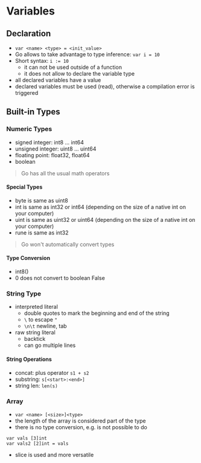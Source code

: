 # Variables

## Declaration
- ``var <name> <type> = <init_value>``
- Go allows to take advantage to type inference: ``var i = 10``
- Short syntax: ``i := 10``
    - it can not be used outside of a function
    - it does not allow to declare the variable type
- all declared variables have a value
- declared variables must be used (read), otherwise a compilation error is triggered

## Built-in Types

### Numeric Types
- signed integer: int8 ... int64
- unsigned integer: uint8 ... uint64
- floating point: float32, float64
- boolean

> Go has all the usual math operators

#### Special Types
- byte is same as uint8
- int is same as int32 or int64 (depending on the size of a native int on your computer)
- uint is same as uint32 or uint64 (depending on the size of a native int on your computer)
- rune is same as int32

> Go won't automatically convert types

#### Type Conversion
- int8()
- 0 does not convert to boolean False

### String Type
- interpreted literal
    - double quotes to mark the beginning and end of the string
    - ``\`` to escape ``"``
    - ``\n\t`` newline, tab
- raw string literal
    - backtick
    - can go multiple lines

#### String Operations
- concat: plus operator ``s1 + s2``
- substring: ``s[<start>:<end>]``
- string len: ``len(s)``


### Array
- ``var <name> [<size>]<type>``
- the length of the array is considered part of the type
- there is no type conversion, e.g. is not possible to do
```
var vals [3]int
var vals2 [2]int = vals
```
- slice is used and more versatile